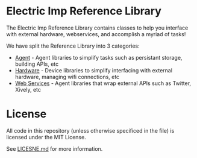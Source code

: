 Electric Imp Reference Library
==============================
The Electric Imp Reference Library contains classes to help you interface with external hardware, webservices, and accomplish a myriad of tasks!

We have split the Reference Library into 3 categories:

- [Agent](/agent) - Agent libraries to simplify tasks such as persistant storage, building APIs, etc
- [Hardware](/hardware) - Device libraries to simplify interfacing with external hardware, managing wifi connections, etc
- [Web Services](/webservices) - Agent libraries that wrap external APIs such as Twitter, Xively, etc

License
=======
All code in this repository (unless otherwise specificed in the file) is licensed under the MIT License.

See [LICESNE.md](/LICESNE.md) for more information.

